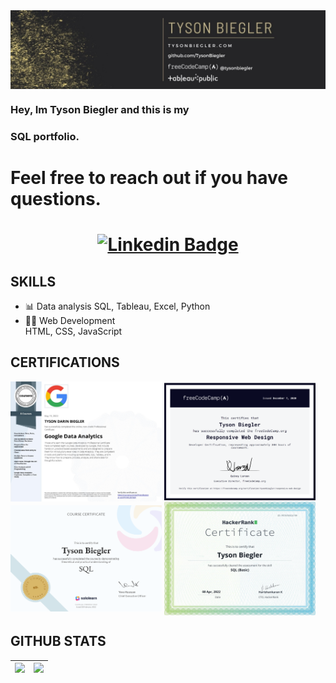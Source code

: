 <img align="center" src="SQL_Portfolio/Images/1662216835349.jpg" />

### Hey, Im Tyson Biegler and this is my
### SQL portfolio.

# Feel free to reach out if you have questions. 
# <div align="center">[![Linkedin Badge](https://img.shields.io/badge/-TysonBiegler-blue?style=plastic-square&logo=Linkedin&logoColor=white&link=https://www.linkedin.com/in/tysonbiegler/)](https://www.linkedin.com/in/tysonbiegler/)</div>

## SKILLS

- 📊 Data analysis 
    SQL, 
    Tableau, 
    Excel, 
    Python
- 👨‍💻 Web Development  
    HTML, 
    CSS, 
    JavaScript

## CERTIFICATIONS

<img align="center" src="SQL_Portfolio/Images/google_data_analytics.png" width=48%/> <img align="center" src="SQL_Portfolio/Images/ResponsiveWebDesign.png" width=48%/>     
<img align="center" src="SQL_Portfolio/Images/SoloLearn.png" width=48%/> <img align="center" src="SQL_Portfolio/Images/HackerRank.png" width=48%/>


## GITHUB STATS
<img src="https://github-readme-stats.vercel.app/api?username=tysonbiegler&&show_icons=true&count_private=true&theme=radical"/>|<img src="https://github-readme-streak-stats.herokuapp.com/?user=tysonbiegler&theme=radical"/>|
|---|---|

